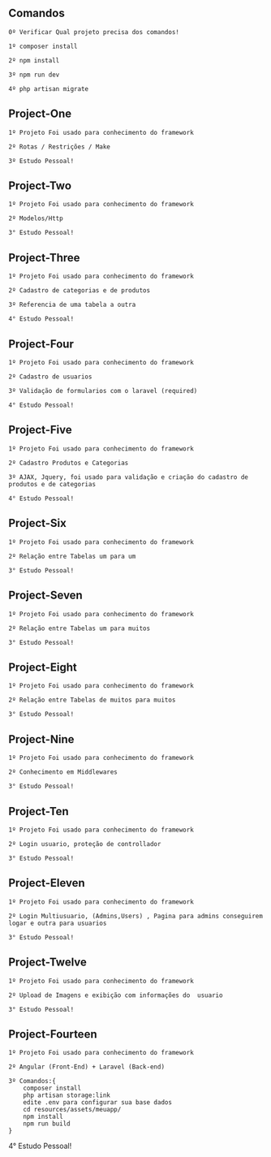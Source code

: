 ## Comandos

    0º Verificar Qual projeto precisa dos comandos!

    1º composer install

    2º npm install

    3º npm run dev

    4º php artisan migrate

## Project-One

    1º Projeto Foi usado para conhecimento do framework

    2º Rotas / Restrições / Make

    3º Estudo Pessoal!

## Project-Two

    1º Projeto Foi usado para conhecimento do framework

    2º Modelos/Http

    3° Estudo Pessoal!

## Project-Three

    1º Projeto Foi usado para conhecimento do framework

    2º Cadastro de categorias e de produtos

    3º Referencia de uma tabela a outra

    4° Estudo Pessoal!

## Project-Four

    1º Projeto Foi usado para conhecimento do framework

    2º Cadastro de usuarios

    3º Validação de formularios com o laravel (required)

    4° Estudo Pessoal!

## Project-Five

    1º Projeto Foi usado para conhecimento do framework

    2º Cadastro Produtos e Categorias

    3º AJAX, Jquery, foi usado para validação e criação do cadastro de produtos e de categorias

    4° Estudo Pessoal!

## Project-Six

    1º Projeto Foi usado para conhecimento do framework

    2º Relação entre Tabelas um para um

    3° Estudo Pessoal!

## Project-Seven

    1º Projeto Foi usado para conhecimento do framework

    2º Relação entre Tabelas um para muitos

    3° Estudo Pessoal!

## Project-Eight

    1º Projeto Foi usado para conhecimento do framework

    2º Relação entre Tabelas de muitos para muitos

    3° Estudo Pessoal!

## Project-Nine

    1º Projeto Foi usado para conhecimento do framework

    2º Conhecimento em Middlewares

    3° Estudo Pessoal!

## Project-Ten

    1º Projeto Foi usado para conhecimento do framework

    2º Login usuario, proteção de controllador

    3° Estudo Pessoal!

## Project-Eleven

    1º Projeto Foi usado para conhecimento do framework

    2º Login Multiusuario, (Admins,Users) , Pagina para admins conseguirem logar e outra para usuarios

    3° Estudo Pessoal!

## Project-Twelve

    1º Projeto Foi usado para conhecimento do framework

    2º Upload de Imagens e exibição com informações do  usuario

    3° Estudo Pessoal!

## Project-Fourteen

    1º Projeto Foi usado para conhecimento do framework

    2º Angular (Front-End) + Laravel (Back-end)

    3º Comandos:{
        composer install
        php artisan storage:link
        edite .env para configurar sua base dados
        cd resources/assets/meuapp/
        npm install
        npm run build
    }

4° Estudo Pessoal!